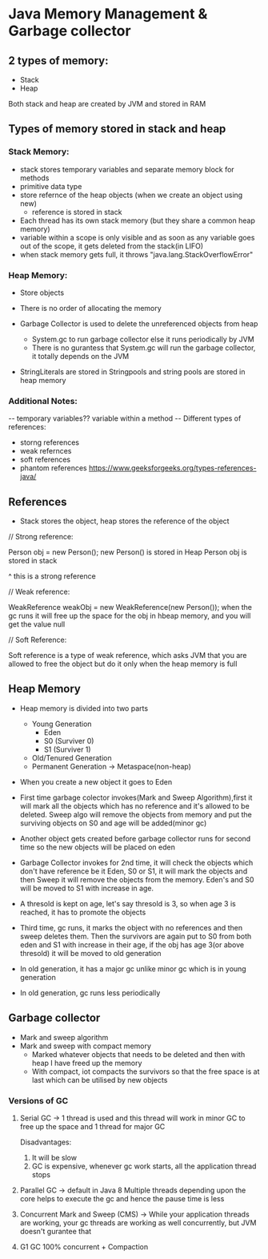 # Java Memory Management & Garbage collector
2 types of memory:
-------------------
- Stack
- Heap

Both stack and heap are created by JVM and stored in RAM

## Types of memory stored in stack and heap
### Stack Memory:
* stack stores temporary variables and separate memory block for methods
* primitive data type
* store refernce of the heap objects (when we create an object using new)
   - reference is stored in stack
* Each thread has its own stack memory (but they share a common heap memory)
* variable within a scope is only visible and as soon as any variable goes out of the scope, it gets deleted from the stack(in LIFO)
* when stack memory gets full, it throws "java.lang.StackOverflowError"

### Heap Memory:
* Store objects
* There is no order of allocating the memory
* Garbage Collector is used to delete the unreferenced objects from heap
    -  System.gc to run garbage collector else it runs periodically by JVM
    - There is no gurantess that System.gc will run the garbage collector, it totally depends on the JVM

* StringLiterals are stored in Stringpools and string pools are stored in heap memory


### Additional Notes:
-- temporary variables?? variable within a method
-- Different types of references:
- storng references
- weak refernces
- soft references
- phantom references
https://www.geeksforgeeks.org/types-references-java/

## References
- Stack stores the object, heap stores the reference of the object

// Strong reference:

Person obj = new Person();
new Person() is stored in Heap
Person obj is stored in stack

^ this is a strong reference

// Weak reference:

WeakReference<Person> weakObj =  new WeakReference<Person>(new Person());
when the gc runs it will free up the space for the obj in hbeap memory, and you will get the value null

// Soft Reference:

Soft reference is a type of weak reference, which asks JVM that you are allowed to free the object but do it only when the heap memory is full


## Heap Memory
* Heap memory is divided into two parts
    - Young Generation
        + Eden
        + S0 (Surviver 0)
        + S1 (Surviver 1)
    - Old/Tenured Generation
    - Permanent Generation -> Metaspace(non-heap)

* When you create a new object it goes to Eden
* First time garbage colector invokes(Mark and Sweep Algorithm),first it will mark all the objects which has no reference and it's allowed to be deleted. Sweep algo will remove the objects from memory and put the surviving objects on S0 and age will be added(minor gc)
* Another object gets created before garbage collector runs for second time so the new objects will be placed on eden
* Garbage Collector invokes for 2nd time, it will check the objects which don't have reference be it Eden, S0 or S1, it will mark the objects and then Sweep it will remove the objects from the memory. Eden's and S0 will be moved to S1 with increase in age.
* A thresold is kept on age, let's say thresold is 3, so when age 3 is reached, it has to promote the objects
* Third time, gc runs, it marks the object with no references and then sweep deletes them. Then the survivors are again put to S0 from both eden and S1 with increase in their age, if the obj has age 3(or above thresold) it will be moved to old generation
* In old generation, it has a major gc unlike minor gc which is in young generation
* In old generation, gc runs less periodically


## Garbage collector
* Mark and sweep algorithm
* Mark and sweep with compact memory
    - Marked whatever objects that needs to be deleted and then with heap I have freed up the memory
    - With compact, iot compacts the survivors so that the free space is at last which can be utilised by new objects

### Versions of GC
1. Serial GC -> 
    1 thread is used and this thread will work in minor GC to free up the space and 1 thread for major GC

    Disadvantages:
    1. It will be slow
    2. GC is expensive, whenever gc work starts, all the application thread stops

2. Parallel GC -> default in Java 8
    Multiple threads depending upon the core helps to execute the gc and hence the pause time is less

3. Concurrent Mark and Sweep (CMS) ->
    While your application threads are working, your gc threads are working as well concurrently, but JVM doesn't gurantee that

4. G1 GC
    100% concurrent + Compaction